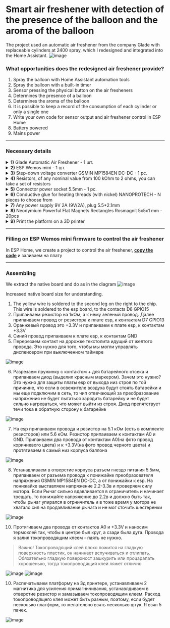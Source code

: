 # Smart air freshener with detection of the presence of the balloon and the aroma of the balloon

The project used an automatic air freshener from the company Glade with replaceable cylinders at 2400 spray, which I redesigned and integrated into the Home Assistant.
![image](https://user-images.githubusercontent.com/64090632/210274020-c190c6f2-04a1-47cf-8b0d-a1e1ef07811d.png)


### What opportunities does the redesigned air freshener provide?
1) Spray the balloon with Home Assistant automation tools
2) Spray the balloon with a built-in timer 
3) Sensor pressing the physical button on the air fresheners
4) Determines the presence of a balloon
5) Determines the aroma of the balloon
6) It is possible to keep a record of the consumption of each cylinder or only a single one
7) Write your own code for sensor output and air freshener control in ESP Home
8) Battery powered
9) Mains power


---

### Necessary details

<details>
  <summary><b>1)</b> Glade Automatic Air Freshener - 1 шт.</summary>
  
![image](https://user-images.githubusercontent.com/64090632/210275338-a8fec7c1-8eed-4a49-8b24-a9cbae35a92a.png)
</details>
<details>
  <summary><b>2)</b> ESP Wemos mini - 1 шт.</summary>
  
![image](https://user-images.githubusercontent.com/64090632/210275136-fc39e573-aa01-4fbe-ae14-a6298901a5f6.png)
</details>

<details>
  <summary><b>3)</b> Step-down voltage converter GSMIN MP1584EN DC-DC - 1 pc.</summary>
  
![image](https://user-images.githubusercontent.com/64090632/210275257-8ff22857-6f0d-442b-9d0e-46a37332211f.png)
</details>

<details>
  <summary><b>4)</b> Resistors, of any nominal value from 100 kOhm to 2 ohms, you can take a set of resistors</summary>
  
![image](https://user-images.githubusercontent.com/64090632/210275290-bc112a78-67a6-4a23-9d01-e9ef3382d7b0.png)
</details>

<details>
  <summary><b>5)</b> Connector power socket 5.5mm - 1 pc.</summary>
  
![image](https://user-images.githubusercontent.com/64090632/210274879-f41c1f5a-a022-4f81-aa65-9595111f19fa.png)
</details>

<details>
  <summary><b>6)</b> Conductive glue for heating threads (with nickel) NANOPROTECH - N pieces to choose from</summary>
  
![image](https://user-images.githubusercontent.com/64090632/210275453-94cdc468-aa54-40ab-9ec9-fdf4335e0812.png)
</details>

<details>
  <summary><b>7)</b> Any power supply 9V 2A (9V/2A), plug 5.5*2.1mm </summary>
  
![image](https://user-images.githubusercontent.com/64090632/210275605-cd81f509-ec63-4d81-9459-8ff40caa6f0b.png)
</details>

<details>
  <summary><b>8)</b> Neodymium Powerful Flat Magnets Rectangles Rosmagnit 5x5x1 mm - 20pcs </summary>
  
![image](https://user-images.githubusercontent.com/64090632/210276697-9c7320e6-8819-46c7-978b-151042579ff6.png)
</details>

<details>
  <summary><b>9)</b> Print the platform on a 3D printer </summary>
  
![image](https://user-images.githubusercontent.com/64090632/210276971-7149593f-cffe-45b2-ae90-71349b066ec9.png)

</details>

---

### Filling on ESP Wemos mini firmware to control the air freshener
In ESP Home, we create a project to control the air freshener, [**copy the code**](https://github.com/DivanX10/Smart-Air-Freshener-with-Balloon-Detection/blob/main/air-freshener-glade.yaml) и заливаем на плату

---

### Assembling

We extract the native board and do as in the diagram
![image](https://user-images.githubusercontent.com/64090632/210275692-ac4eafeb-6fe4-436b-8851-254242e53015.png)

Increased native board size for understanding.
1) The yellow wire is soldered to the second leg on the right to the chip. This wire is soldered to the esp board, to the contacts D8 GPIO15
2) Припаиваем резистор на 1кОм, а к нему зеленый провод. Далее припаиваем провод от резистора к плате esp, к контактам D7 GPIO13
3) Оранжевый провод это +3.3V и припаиваем к плате esp, к контактам +3.3V
4) Синий провод припаиваем к плате esp, к контактам GND
5) Перерезаем контакт на дорожке текстолита идущий от желтого провода. Это нужно для того, чтобы мы могли управлять диспенсером при выключенном таймере

![image](https://user-images.githubusercontent.com/64090632/210275721-a08a3a74-0b19-419d-b336-99912dc7a1f0.png)

6) Разрезаем пружинку с контактом + для батарейного отсека и припаиваем диод (выделил красным маркером). Зачем это нужно? Это нужно для защиты платы esp от выхода ииз строя по той причиине, что если в освежителе воздуха будут стоять батарейки и мы еще подключим в сеть, то чип отвечающий за преобразование напряжения не будет пытаться зарядить батарейку и не будет сильно нагреваться, что может выйти из строя. Диод препятствует течи тока в обратную сторону к батарейке 

![image](https://user-images.githubusercontent.com/64090632/210277101-1be5b60b-3c46-44ad-9fe9-774a9652f727.png)

7) На esp припаиваем провода и резистор на 5.1 кОм (есть в комплекте резисторов) или 5.6 кОм. Резистор припаиваем к контактам A0 и GND. Припаиваем два провода от контактам A0(на фото провод коричневого цвета) и к +3.3V(на фото провод черного цвета) и протягиваем в самый низ корпуса баллона

![image](https://user-images.githubusercontent.com/64090632/210277241-fe4dfb8f-bc95-4cc8-bb74-df4d2110848c.png)

8) Устанавливаем в отверстие корпуса разъем гнездо питания 5.5мм, припаиваем от разъема провода к понижайке преобразователя напряжения GSMIN MP1584EN DC-DC, а от понижайки к esp. На понижайке выставляем напряжение 2.2-3.3в и проверяем силу мотора. Если Рычаг сильно вдавливается в ограничитель и начинает трещать, то понижайте напряжение до 2.2в и должно быть так, чтобы рычаг упирался в огрничитель и в тоже время у мотора не хватало сил на продавливание рычага и не мог сточить шестеренки

![image](https://user-images.githubusercontent.com/64090632/210278174-10582517-9206-448b-834d-a3b9750d9eb2.png)

10) Протягиваем два провода от контактов A0 и +3.3V и наносим термоклей так, чтобы в центре был круг, а сзади была дуга. Провода я залил токопроводящим клеем - паять не нужно. 
> Важно! Токопроводящий клей плохо ложится на гладкую поверхность пластик, он начинает вспучиваться и отлипать. Обязательно гладкую поверхност зашкурить или процарапать хорошенько, тогда токопроводящий клей ляжет отлично

![image](https://user-images.githubusercontent.com/64090632/210277467-12c2e240-952f-4ab6-b7bf-b121e80a0ca5.png)
![image](https://user-images.githubusercontent.com/64090632/210277657-3d1cc3c7-f971-48de-bc78-308dd1ec1f5b.png)

10) Распечатываем платформу на 3д принтере, устанавливаем 2 магнитика для усиления примагничивания, устанавлдиваем в отверстие резистор и замазываем токопроводящим клеем. Расход токопроводящего клея может быть разным, поэтому, если будет несколько платформ, то желательно взять несколько штук. Я взял 5 пачек.

![image](https://user-images.githubusercontent.com/64090632/210278033-ac35a90f-8700-4062-8e59-537360ee1ea5.png)






